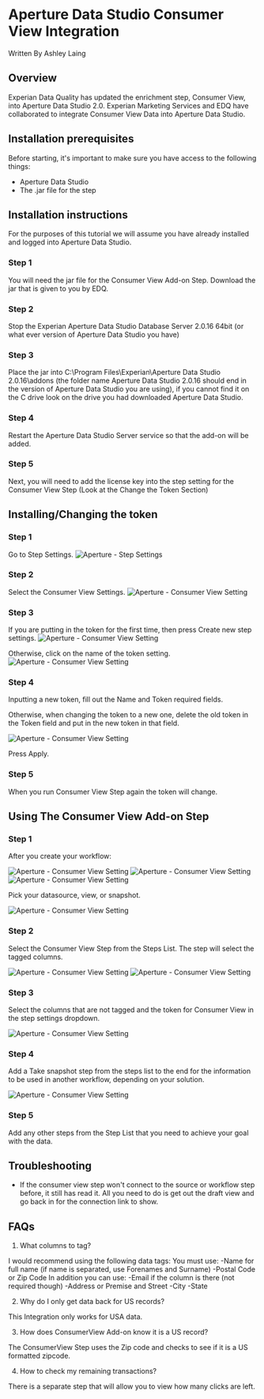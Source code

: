 # Aperture Data Studio Consumer View Integration
Written By Ashley Laing

## Overview

Experian Data Quality has updated the enrichment step, Consumer View, into Aperture Data Studio 2.0. Experian Marketing Services and EDQ have collaborated to integrate Consumer View Data into Aperture Data Studio.

## Installation prerequisites
Before starting, it's important to make sure you have access to the following
things:

* Aperture Data Studio
* The .jar file for the step

## Installation instructions

For the purposes of this tutorial we will assume you have already installed and logged into Aperture Data Studio.

### Step 1
You will need the jar file for the Consumer View Add-on Step. Download the jar that is given to you by EDQ.

### Step 2
Stop the Experian Aperture Data Studio Database Server 2.0.16 64bit (or what ever version of Aperture Data Studio you have)

### Step 3
Place the jar into C:\Program Files\Experian\Aperture Data Studio 2.0.16\addons (the folder name Aperture Data Studio 2.0.16 should end in the version of Aperture Data Studio you are using), if you cannot find it on the C drive look on the drive you had downloaded Aperture Data Studio.

### Step 4
 Restart the Aperture Data Studio Server service so that the add-on will be added.

### Step 5
Next, you will need to add the license key into the step setting for the Consumer View Step (Look at the Change the Token Section)

## Installing/Changing the token

### Step 1
Go to Step Settings.
![Aperture - Step Settings](media/step_settings_arrow.png)

### Step 2
Select the Consumer View Settings.
![Aperture - Consumer View Setting](media/setting_setup_step2.png)

### Step 3
If you are putting in the token for the first time, then press Create new step settings.
![Aperture - Consumer View Setting](media/setting_setup_step3a_arrow.png)

Otherwise, click on the name of the token setting.
![Aperture - Consumer View Setting](media/setting_setup_step3b.png)

### Step 4
Inputting a new token, fill out the Name and Token required fields.

Otherwise, when changing the token to a new one, delete the old token in the Token field and put in the new token in that field.

![Aperture - Consumer View Setting](media/stepsetting_fields.png)

Press Apply.

### Step 5
When you run Consumer View Step again the token will change.

## Using The Consumer View Add-on Step

### Step 1
After you create your workflow:

![Aperture - Consumer View Setting](media/create_workflow.png)
![Aperture - Consumer View Setting](media/name_workflow.png)
![Aperture - Consumer View Setting](media/name_workflow2.png)

Pick your datasource, view, or snapshot.

![Aperture - Consumer View Setting](media/select_data.png)

### Step 2
Select the Consumer View Step from the Steps List. The step will select the tagged columns.

![Aperture - Consumer View Setting](media/consumerview_empty.png)
![Aperture - Consumer View Setting](media/consumerview_dropdowns.png)

### Step 3
Select the columns that are not tagged and the token for Consumer View in the step settings dropdown.

![Aperture - Consumer View Setting](media/select_token.png)

### Step 4
Add a Take snapshot step from the steps list to the end for the information to be used in another workflow, depending on your solution. 

![Aperture - Consumer View Setting](media/add_snapshot.png)

### Step 5
Add any other steps from the Step List that you need to achieve your goal with the data.

## Troubleshooting

* If the consumer view step won't connect to the source or workflow step before, it still has read it. All you need to do is get out the draft view and go back in for the connection link to show.

## FAQs

1. What columns to tag?

I would recommend using the following data tags:
    You must use:
        -Name for full name (if name is separated, use Forenames and Surname)
        -Postal Code or Zip Code
    In addition you can use:
        -Email if the column is there (not required though)
        -Address or Premise and Street
        -City
        -State

2. Why do I only get data back for US records?

This Integration only works for USA data.

3. How does ConsumerView Add-on know it is a US record?

The ConsumerView Step uses the Zip code and checks to see if it is a US formatted zipcode.

4. How to check my remaining transactions?

There is a separate step that will allow you to view how many clicks are left.